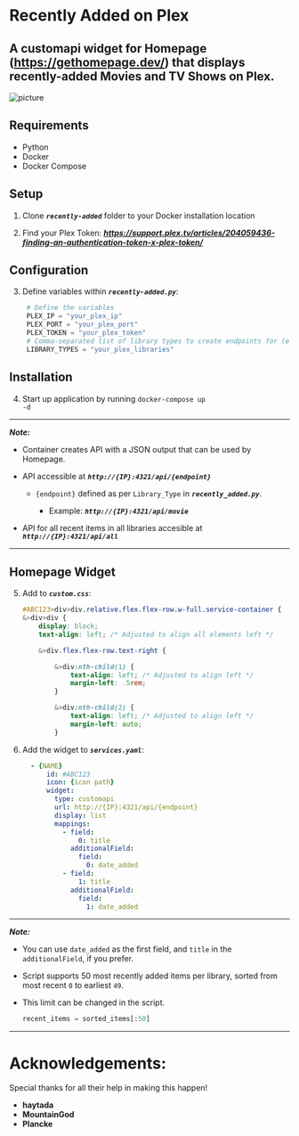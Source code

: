 # Recently Added on Plex

## A customapi widget for Homepage (https://gethomepage.dev/) that displays recently-added Movies and TV Shows on Plex.
![picture](https://i.imgur.com/umopaWL.png)
## Requirements
 - Python
 - Docker
 - Docker Compose
## Setup
1. Clone <code>_**recently-added**</code>_ folder to your Docker installation location

2. Find your Plex Token: _**https://support.plex.tv/articles/204059436-finding-an-authentication-token-x-plex-token/**_
## Configuration
3. Define variables within <code>_**recently-added.py**_</code>:

    ```python
     # Define the variables
     PLEX_IP = "your_plex_ip"
     PLEX_PORT = "your_plex_port"
     PLEX_TOKEN = "your_plex_token"
     # Comma-separated list of library types to create endpoints for (e.g. movie,show,anime)
     LIBRARY_TYPES = "your_plex_libraries"
## Installation

4. Start up application by running <code>docker-compose up -d</code>
---
_**Note:**_
- Container creates API with a JSON output that can be used by Homepage.

- API accessible at _**<code>http://{IP}:4321/api/{endpoint}</code>**_

  - <code>{endpoint}</code> defined as per <code>Library_Type</code> in <code>_**recently_added.py**_</code>.

    - Example: _**<code>http://{IP}:4321/api/movie</code>**_

- API for all recent items in all libraries accesible at _**<code>http://{IP}:4321/api/all</code>**_
---
## Homepage Widget
5. Add to <code>_**custom.css**_</code>:

    ```css 
    #ABC123>div>div.relative.flex.flex-row.w-full.service-container {
    &>div>div {
        display: block;
        text-align: left; /* Adjusted to align all elements left */

        &>div.flex.flex-row.text-right {

            &>div:nth-child(1) {
                text-align: left; /* Adjusted to align left */
                margin-left: .5rem;
            }

            &>div:nth-child(2) {
                text-align: left; /* Adjusted to align left */
                margin-left: auto;
            }
6. Add the widget to <code>_**services.yaml**_</code>:

    ```yaml
      - {NAME}
          id: #ABC123
          icon: {icon path}
          widget:
            type: customapi
            url: http://{IP}:4321/api/{endpoint}
            display: list
            mappings:
              - field:
                  0: title
                additionalField:
                  field:
                    0: date_added
              - field:
                  1: title
                additionalField:
                  field:
                    1: date_added
---
_**Note:**_
  - You can use <code>date_added</code> as the first field, and <code>title</code> in the <code>additionalField</code>, if you prefer.

  - Script supports 50 most recently added items per library, sorted from most recent <code>0</code> to earliest <code>49</code>.

  - This limit can be changed in the script.
    ```python
    recent_items = sorted_items[:50]
---
# Acknowledgements:

Special thanks for all their help in making this happen!

- **haytada**
- **MountainGod**
- **Plancke**
